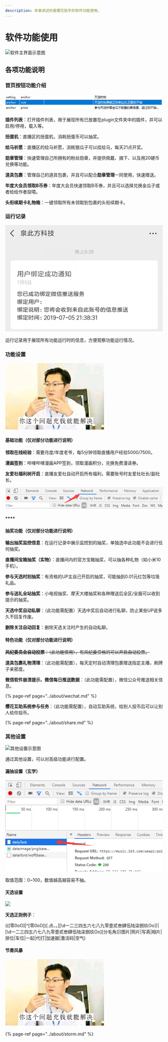 ```yaml
---
description: 本章讲述的是樱花助手的软件功能使用。
---
```


# 软件功能使用

![&#x8F6F;&#x4EF6;&#x4E3B;&#x754C;&#x9762;&#x793A;&#x610F;&#x56FE;](../.gitbook/assets/image%20%2839%29.png)

## 各项功能说明

### 首页按钮功能介绍

![](../.gitbook/assets/image%20%2832%29.png)

**插件列表**：打开插件列表，用于展现所有已放置在plugin文件夹中的插件，并可以启用/停用，载入等。

**扭蛋机**：直播区的扭蛋机，消耗扭蛋币可以抽奖。

**绘马祈愿**：直播区的绘马祈愿，消耗银瓜子可以挂绘马，每天21点开奖。

**勋章管理**：快速管理自己所拥有的粉丝勋章，并提供佩戴、摘下、以及用20硬币兑换等功能。

**道具包裹**：管理自己的道具包裹，并且可以配合**勋章管理**一同使用，快速赠送。

**年度大会员领取B币券**：年度大会员快速领取B币券，并且可以选择兑换金瓜子或者给给作者投喂。

**头衔续期卡礼物箱**：一键领取所有未领取到包裹的头衔续期卡。

### 运行记录

![&#x8FD0;&#x884C;&#x8BB0;&#x5F55;&#x793A;&#x610F;&#x56FE;](../.gitbook/assets/image%20%284%29.png)

运行记录用于展现所有功能运行时的信息，方便观察功能运行情况。

### 功能设置

![&#x529F;&#x80FD;&#x8BBE;&#x7F6E;&#x793A;&#x610F;&#x56FE;](../.gitbook/assets/image.png)

#### **基础功能（仅对部分功能进行说明）**

**领取在线经验**：需要月度/年度老爷，每5分钟领取直播用户经验5000/7500。

**漫画签到**：哔哩哔哩漫画APP签到，领取漫画积分，兑换免费漫读券。

**友爱社福利树开启**：直播友爱社自动开启所有福利，需要账号时友爱社社长/副社长。

![&#x53CB;&#x7231;&#x793E;&#x798F;&#x5229;](../.gitbook/assets/image%20%289%29.png)

#### \*\*\*\*

#### **抽奖功能（仅对部分功能进行说明）**

**输出抽奖监控信息**：在运行记录中展示监控到的抽奖，单独选中此功能不会进行任何抽奖。

**直播间宝箱抽奖（实物）**：直播间内的官方宝箱抽奖，可以抽各种礼物（如小米10手机）。

**参与天选时刻抽奖**：有资格的UP主自己开启的抽奖，可能抽到0.01元红包等垃圾礼品。

**参与送礼全站抽奖**：小电视抽奖、摩天大楼抽奖和各种赠送后全区/全服可以收到提示的抽奖。

**天选中奖自动私聊**：（此功能需配置）天选中奖后自动进行私聊，防止某些UP说多久不回复作废。

**删除关注自动回复**：删除天选关注时产生的自动私聊。



#### **特色功能（仅对部分功能进行说明）**

~~**风纪委员会自动投票**：（此功能慎用），有风纪委资格的可以开启自动投票。~~

**道具包裹礼物清理**：（此功能需配置），每天定时自动清理包裹赠送指定主播，刷牌子亲密度。

**微信软件崩溃提示、微信每日推送数据**：（此功能需配置），微信公众号推送相关信息。

{% page-ref page="../about/wechat.md" %}

**樱花互助系统参与任务**：（此功能需配置），自动互助系统，给别人投币后可以让别人给你投币。

{% page-ref page="../about/share.md" %}



### **其他设置**

![&#x5176;&#x4ED6;&#x8BBE;&#x7F6E;&#x793A;&#x610F;&#x56FE;](../.gitbook/assets/image%20%2831%29.png)

通过其他设置，可以对高级功能进行配置。

#### 漏抽设置（玄学）

![](../.gitbook/assets/image%20%283%29.png)

取值范围：0~100，数值越高越容易不抽。

#### 天选设置

![](../.gitbook/assets/image%20%2836%29.png)

**天选正则例子**：

\(\(\[零0oO\]\|^\[零0oO\]\)\[.点、。\]\[\d一二三四五六七八九零壹贰叁肆伍陆柒捌玖Oo\]\)\|\[\d一二三四五六七八九零壹贰叁肆伍陆柒捌玖Oo\]\[分毛角\]\|\(图片\|照片\|写真\|相片\|排位\|车位\|一起\|代打\|加速器\|激活码\|空气\)

#### 节奏风暴

![](../.gitbook/assets/image%20%2820%29.png)

{% page-ref page="../about/storm.md" %}

